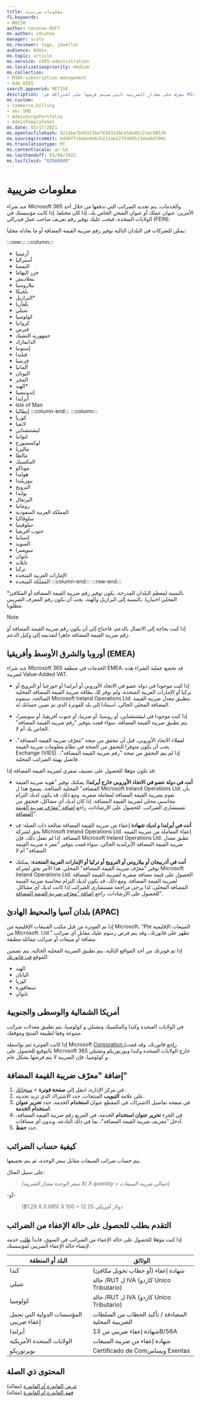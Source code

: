 ```yaml
---
title: معلومات ضريبية
f1.keywords:
- NOCSH
author: cmcatee-MSFT
ms.author: cmcatee
manager: scotv
ms.reviewer: tugu, jmueller
audience: Admin
ms.topic: article
ms.service: o365-administration
ms.localizationpriority: medium
ms.collection:
- M365-subscription-management
- Adm_O365
search.appverid: MET150
description: 'تعرف على مقدار الضريبة التي سيتم فرضها على اشتراكك في Microsoft 365 للأعمال في مناطق مختلفة. '
ms.custom:
- commerce_billing
- okr_SMB
- AdminSurgePortfolio
- AdminTemplateSet
ms.date: 03/17/2021
ms.openlocfilehash: 421abe7b69323be783831d9ce5de45c21ec98536
ms.sourcegitcommit: bdd6ffc6ebe4e6cb212ab22793d9513dae6d798c
ms.translationtype: MT
ms.contentlocale: ar-SA
ms.lasthandoff: 03/08/2022
ms.locfileid: "63568049"
---
```

# <a name="tax-information"></a>معلومات ضريبية

عند شراء Microsoft 365 والخدمات، يتم تحديد الضرائب التي تدفعها من خلال أحد الأمرين: عنوان عملك أو عنوان الشحن الخاص بك، إذا كان مختلفا. إذا كانت مؤسستك في الولايات المتحدة، فيجب عليك توفير رقم تعريف صاحب عمل فيدرالي (FEIN).

يمكن للشركات في البلدان التالية توفير رقم ضريبة القيمة المضافة أو ما يعادله محليا:

:::row:::
    :::column:::

- أرمينيا
- أستراليا
- النمسا
- جزر البهاما
- بنغلاديش
- بيلاروسيا
- بلجيكا
- البرازيل*
- بلغاريا
- شيلي
- كولومبيا
- كرواتيا
- قبرص
- جمهورية التشيك
- الدانمارك
- إستونيا
- فنلندا
- فرنسا
- ألمانيا
- اليونان
- المجر
- الهند*
- إندونيسيا
- أيرلندا
- Isle of Man
- إيطاليا
    :::column-end:::
    :::column:::
- كوريا
- لاتفيا
- ليشتنشتاين
- لتوانيا
- لوكسمبورج
- ماليزيا
- مالطا
- المكسيك
- موناكو
- هولندا
- نيوزيلندا
- النرويج
- بولندا
- البرتغال
- رومانيا
- المملكة العربية السعودية
- سلوفاكيا
- سلوفينيا
- جنوب أفريقيا
- إسبانيا
- السويد
- سويسرا
- تايوان
- تايلاند
- تركيا
- الإمارات العربية المتحدة
- المملكة المتحدة
    :::column-end:::
:::row-end:::

*بالنسبة لمعظم البلدان المدرجة، يكون توفير رقم ضريبة القيمة المضافة أو المكافئ المحلي اختياريا. بالنسبة إلى البرازيل والهند، يجب أن يكون رقم المعرف الضريبي مطلوبا.

> [!Note]
> إذا كنت بحاجة إلى الاتصال بالدعم، فاحتاج إلى أن يكون رقم ضريبة القيمة المضافة أو رقم ضريبة القيمة المضافة جاهزا لتقديمه إلى وكيل الدعم.

## <a name="europe-the-middle-east-and-africa-emea"></a>أوروبا والشرق الأوسط وأفريقيا (EMEA)

عند شراء Microsoft 365 الخدمات في منطقة EMEA، قد تخضع عملية الشراء هذه لضريبة Value-Added VAT.
  
- إذا كنت موجودا في دولة عضو في الاتحاد الأوروبي أو أيرلندا أو جورجيا أو النرويج أو تركيا أو الإمارات العربية المتحدة، ولم توفر لك بطاقة ضريبة القيمة المضافة المحلية الصالحة، ستقوم Microsoft Ireland Operations Ltd. بتطبيق معدل ضريبة القيمة المضافة المحلي الحالي، استنادا إلى بلد الفوترة الذي تم تعيين حسابك له.

- إذا كنت موجودا في ليشتنشتاين، أو روسيا، أو صربيا، أو جنوب أفريقيا، أو سويسرا، يتم تطبيق ضريبة القيمة المضافة، سواء قمت بتوفير "رقم ضريبة القيمة المضافة" الخاص بك أم لا.

- لعملاء الاتحاد الأوروبي، قبل أن نتحقق من صحة "معرّف ضريبة القيمة المضافة"، يجب أن يكون متوفرا للتحقق من الصحة في نظام معلومات ضريبة القيمة Exchange (VIES). إذا لم يتم التحقق من صحة "رقم ضريبة القيمة المضافة"، فاتصل بهيئة الضرائب المحلية.

قد تكون مؤهلا للحصول على تصنيف صفري لضريبة القيمة المضافة إذا:
  
- **أنت في دولة عضو في الاتحاد الأوروبي خارج أيرلندا:** يمكنك توفير "هوية ضريبة القيمة المضافة" المحلية الصالحة. يسمح هذا ل Microsoft Ireland Operations Ltd. بأن تقوم بضريبة القيمة المضافة لمعاملة صفرية. ومع ذلك، قد يكون لديك التزام محاسبي محلي لضريبة القيمة المضافة. إذا كان لديك أي مشاكل، فتحقق من مستشاري الضرائب. للحصول على الإرشادات، راجع [إضافة "معرّف ضريبة القيمة المضافة](#add-your-vat-id)".

- **أنت في أيرلندا و لديك شهادة** إعفاء من ضريبة القيمة المضافة صالحة ذات الصلة: قد يحق لشركة Microsoft Ireland Operations Ltd. إعفاء المعاملة من ضريبة القيمة المضافة. إذا لم تفعل ذلك، فإن Microsoft Ireland Operations Ltd. تطبق معدل ضريبة القيمة المضافة الأيرلندية الحالي، سواء قمت بتوفير "معر ة ضريبة القيمة المضافة" أم لا.

- **أنت في أذربيجان أو بيلاروس أو النرويج أو تركيا أو الإمارات العربية المتحدة:** يمكنك توفير "معرّف ضريبة القيمة المضافة" المحلي. هذا الأمر يحق لشركة Microsoft Ireland Operations Ltd. الحصول على قيمة مضافة صفرية لضريبة القيمة المضافة لضريبة القيمة المضافة. ومع ذلك، قد يكون لديك التزام محاسبة ضريبة القيمة المضافة المحلي، لذا يرجى مراجعة مستشاري الضرائب إذا كانت لديك أي مشاكل. للحصول على الإرشادات، راجع [إضافة "معرّف ضريبة القيمة المضافة](#add-your-vat-id)".

## <a name="asia-pacific-countries-apac"></a>بلدان آسيا والمحيط الهادئ (APAC)

إذا تم الفوترة من قبل مكتب المبيعات الإقليمية من Microsoft، "Pte المبيعات الإقليمية من Microsoft. Ltd." تظهر على فاتورتك، وقد يتم فرض رسوم عليك مقابل أي ضرائب مضافة أو مبيعات أو ضرائب مماثلة مطبقة.
  
إذا تم فوترتك من أحد المواقع التالية، يتم تطبيق الضريبة المحلية الحالية. يتم تضمين الموقع [في فاتورتك](view-your-bill-or-invoice.md):
  
- الهند
- اليابان
- كوريا
- سنغافورة
- تايوان

## <a name="north-central-and-south-america"></a>أمريكا الشمالية والوسطى والجنوبية

في الولايات المتحدة وكندا والمكسيك وتشيلي و كولومبيا، يتم تطبيق معدلات ضرائب متنوعة وفقا لطبيعة المنتج وموقعك.
  
إذا كانت الفوترة تتم بواسطة Microsoft [Corporation (راجع](view-your-bill-or-invoice.md) فاتورتك، وقد قمت بالتوقيع للحصول على Microsoft 365 خارج الولايات المتحدة وكندا وبورتوريكو وتشيلي و كولومبيا، فإن الضريبة لا يتم فرضها بشكل عام.

## <a name="add-your-vat-id"></a>إضافة "معرّف ضريبة القيمة المضافة"

1. في مركز الإدارة، انتقل إلى **صفحة فوترة** \> <a href="https://go.microsoft.com/fwlink/p/?linkid=842054" target="_blank">منتجاتك</a> .
2. على علامة **التبويب** المنتجات، حدد الاشتراك الذي تريد تحديثه.
3. في صفحة تفاصيل الاشتراك، في المقطع عنوان **استخدام** الخدمة، حدد **تحرير عنوان استخدام الخدمة**.
4. في الجزء **تحرير عنوان استخدام** الخدمة، في المربع رقم ضريبة  القيمة المضافة، أدخل "معريف ضريبة القيمة المضافة"، بما في ذلك البادعة، وبدون أي مسافات.
5. حدد **حفظ**.

## <a name="how-taxes-are-calculated"></a>كيفية حساب الضرائب

يتم حساب ضرائب المبيعات مقابل سعر الوحدة، ثم يتم تجميعها.

على سبيل المثال:

>*(سعر الوحدة معدل الضريبة X) X quantity = إجمالي ضريبة المبيعات*

-أو-

>($1.29 X 0.095) X 100 = 12.25 دولار أمريكي

## <a name="apply-for-tax-exempt-status"></a>التقدم بطلب للحصول على حالة الإعفاء من الضرائب

إذا كنت مؤهلا للحصول على حالة الإعفاء من الضرائب في السوق، فابدأ [طلب](../../admin/get-help-support.md) خدمة لإنشاء حالة الإعفاء الضريبي لمؤسستك.

|البلد أو المنطقة | الوثائق |
|------------------|----------------|
| كندا | شهادة إعفاء (أو خطاب تخويل مكافئ) |
| شيلي | حالة /RUT ل IVA (كاردو Unico Tributario) |
| كولومبيا | حالة /RUT ل IVA (كاردو Unico Tributario) |
| المؤسسات الدولية التي تحمل إعفاء ضريبي | المصادقة / تأكيد الخطاب من السلطات الضريبية المحلية |
| أيرلندا | شهادة إعفاء ضريبي من 13B/56A|
| الولايات المتحدة الأمريكية | شهادة إعفاء من ضريبة المبيعات |
| بويرتوريكو | Certificado de Comويساس Exentas |
  
## <a name="related-content"></a>المحتوى ذي الصلة
  
[عرض الفاتورة أو الفاتورة](view-your-bill-or-invoice.md) (مقالة)\
[فهم الفاتورة أو الفاتورة](understand-your-invoice.md) (مقالة)
